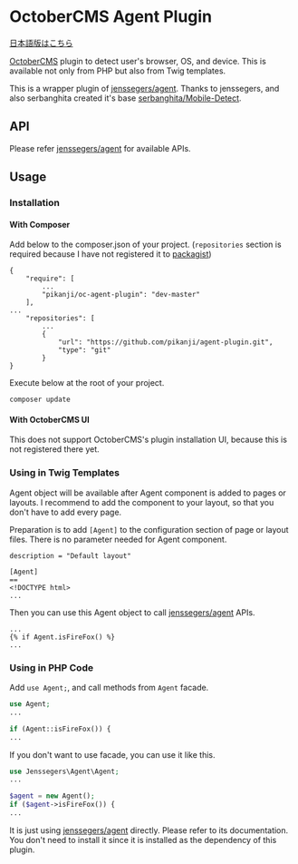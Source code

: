 # OctoberCMS Agent Plugin

[日本語版はこちら](./README_ja.md)

[OctoberCMS](http://octobercms.com/) plugin to detect user's browser, OS, and device.
This is available not only from PHP but also from Twig templates.

This is a wrapper plugin of [jenssegers/agent](https://github.com/jenssegers/agent).
Thanks to jenssegers, and also serbanghita created it's base [serbanghita/Mobile-Detect](https://github.com/serbanghita/Mobile-Detect).


## API
Please refer [jenssegers/agent](https://github.com/jenssegers/agent) for available APIs.


## Usage
### Installation
#### With Composer
Add below to the composer.json of your project. (`repositories` section is required because I have not registered it to [packagist](https://packagist.com))
```
{
    "require": [
        ...
        "pikanji/oc-agent-plugin": "dev-master"
    ],
...
    "repositories": [
        ...
        {
            "url": "https://github.com/pikanji/agent-plugin.git",
            "type": "git"
        }
}
```

Execute below at the root of your project.
```
composer update
```

#### With OctoberCMS UI
This does not support OctoberCMS's plugin installation UI, because this is not registered there yet.


### Using in Twig Templates
Agent object will be available after Agent component is added to pages or layouts.
I recommend to add the component to your layout, so that you don't have to add every page.

Preparation is to add `[Agent]` to the configuration section of page or layout files. There is no parameter needed for Agent component.
```
description = "Default layout"

[Agent]
==
<!DOCTYPE html>
...

```

Then you can use this Agent object to call [jenssegers/agent](https://github.com/jenssegers/agent) APIs.
```
...
{% if Agent.isFireFox() %}
...
```

### Using in PHP Code
Add `use Agent;`, and call methods from `Agent` facade. 

```php
use Agent;
...

if (Agent::isFireFox()) {
...
```

If you don't want to use facade, you can use it like this.
```php
use Jenssegers\Agent\Agent;
...

$agent = new Agent();
if ($agent->isFireFox()) {
...

```

It is just using [jenssegers/agent](https://github.com/jenssegers/agent) directly. Please refer to its documentation.
You don't need to install it since it is installed as the dependency of this plugin.
